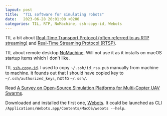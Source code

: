 ```yaml
---
layout: post
title:  "TIL software for simulating robots"
date:   2023-06-28 20:01:00 +0200
categories: TIL, RTP, NoMachine, ssh-copy-id, Webots
---
```

TIL a bit about [Real-Time Transport Protocol (often referred to as RTP streaming)](https://www.wowza.com/blog/rtp-streaming-explained) and [Real-Time Streaming Protocol (RTSP)](https://en.wikipedia.org/wiki/Real_Time_Streaming_Protocol).

TIL about remote desktop [NoMachine](https://www.nomachine.com). Will not use it as it installs on macOS startup items which I don't like.

TIL [`ssh-copy-id`](https://www.ssh.com/academy/ssh/copy-id). I used to copy `~/.ssh/id_rsa.pub` manually from machine to machine. it founds out that I should have copied key to `~/.ssh/authorized_keys`, not to `~/.ssh/`.

Read [A Survey on Open-Source Simulation Platforms for Multi-Copter UAV Swarms](/assets/images/Paper%20A%20Survey%20on%20Open-Source%20Simulation%20Platforms%20for%20Multi-Copter%20UAV%20Swarms.pdf).

Downloaded and installed the first one, [Webots](https://cyberbotics.com). It could be launched as CLI `/Applications/Webots.app/Contents/MacOS/webots --help`.
